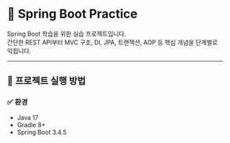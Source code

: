 # 🧪 Spring Boot Practice

Spring Boot 학습을 위한 실습 프로젝트입니다.  
간단한 REST API부터 MVC 구조, DI, JPA, 트랜잭션, AOP 등 핵심 개념을 단계별로 익힙니다.

---

## 🚀 프로젝트 실행 방법

### ✅ 환경

- Java 17
- Gradle 8+
- Spring Boot 3.4.5


